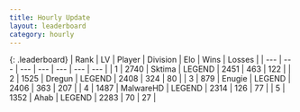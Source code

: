```yaml
---
title: Hourly Update
layout: leaderboard
category: hourly
---
```


{: .leaderboard}
| Rank | LV | Player | Division | Elo | Wins | Losses |
| --- | --- | --- | --- | --- | --- | --- |
| <span data-change="0">1</span> | 2740 | <span title="ID: 353063">Sktima</span> | LEGEND | <span data-change="0">2451</span> | <span data-change="0">463</span> | <span data-change="0">122</span> |
| <span data-change="0">2</span> | 1525 | <span title="ID: 337810">Dregun</span> | LEGEND | <span data-change="0">2408</span> | <span data-change="0">324</span> | <span data-change="0">80</span> |
| <span data-change="0">3</span> | 879 | <span title="ID: 623502">Enugie</span> | LEGEND | <span data-change="0">2406</span> | <span data-change="0">363</span> | <span data-change="0">207</span> |
| <span data-change="0">4</span> | 1487 | <span title="ID: 261794">MalwareHD</span> | LEGEND | <span data-change="17">2314</span> | <span data-change="4">126</span> | <span data-change="0">77</span> |
| <span data-change="0">5</span> | 1352 | <span title="ID: 402846">Ahab</span> | LEGEND | <span data-change="0">2283</span> | <span data-change="0">70</span> | <span data-change="0">27</span> |